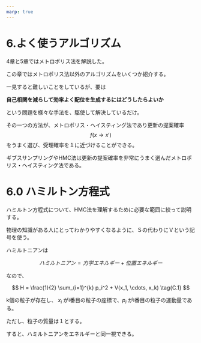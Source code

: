 ```yaml
---
marp: true
---
```

<!--
headingDivider: 1
-->

# 6.よく使うアルゴリズム

4章と5章ではメトロポリス法を解説した。

この章ではメトロポリス法以外のアルゴリズムをいくつか紹介する。

一見すると難しいことをしているが、要は

**自己相関を減らして効率よく配位を生成するにはどうしたらよいか**

という問題を様々な手法を、駆使して解決しているだけ。

その一つの方法が、メトロポリス・ヘイスティング法であり更新の提案確率 
$$
f({x}→{x'})
$$
をうまく選び、受理確率を１に近づけることができる。

ギブスサンプリングやHMC法は更新の提案確率を非常にうまく選んだメトロポリス・ヘイスティング法である。

# 6.0 ハミルトン方程式

ハミルトン方程式について、HMC法を理解するために必要な範囲に絞って説明する。

物理の知識がある人にとってわかりやすくなるように、Ｓの代わりにＶという記号を使う。

ハミルトニアンは

$$
ハミルトニアン = 力学エネルギー + 位置エネルギー
$$

なので、

$$
H = \frac{1}{2} \sum_{i=1}^{k} p_i^2 + V(x_1, \cdots, x_k) \tag{C.1}
$$

k個の粒子が存在し、 $x_i$ がi番目の粒子の座標で、$p_i$ がi番目の粒子の運動量である。

ただし、粒子の質量は１とする。

すると、ハミルトニアンをエネルギーと同一視できる。

